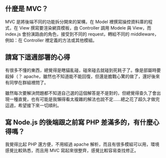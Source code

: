 ## 什麼是 MVC？
MVC 是將後端不同的功能拆分開來的架構，在 Model 裡撰寫操控資料庫的程式，在 View 撰寫要渲染網頁模板，由 Controller 調用 Modele 與 View，而 index.js 會扮演路由的角色，接受到不同的 request，轉給不同的 middleware，例如：在 Controller 裡定義的方法或其他模組。

## 請寫下這週部署的心得
有很多不懂的東西，總覺得是瞎貓亂碰，碰來碰去就碰到死耗子了。像是部屬時要殺掉（？ apache，雖然也不知道能不能回復，但還是膽戰心驚的做了，還好後來有同學在群組裡問了。

雖然每次要解決問題都不知道自己選的這個解答是不是對的，但總覺得查久了會出現一種直覺，也有可能是我懶得看太複雜的解法也說不定......總之花了超久才做完這週，希望接下來一切順利。

## 寫 Node.js 的後端跟之前寫 PHP 差滿多的，有什麼心得嗎？
我覺得比起 PHP 還方便，不用經過 apache 解析，而且有很多模組可以用，環境感覺比較熟悉，而且用 MVC 寫起來很整齊，感覺比較容易查找修正。